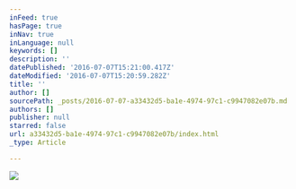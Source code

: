 ```yaml
---
inFeed: true
hasPage: true
inNav: true
inLanguage: null
keywords: []
description: ''
datePublished: '2016-07-07T15:21:00.417Z'
dateModified: '2016-07-07T15:20:59.282Z'
title: ''
author: []
sourcePath: _posts/2016-07-07-a33432d5-ba1e-4974-97c1-c9947082e07b.md
authors: []
publisher: null
starred: false
url: a33432d5-ba1e-4974-97c1-c9947082e07b/index.html
_type: Article

---
```

![](https://the-grid-user-content.s3-us-west-2.amazonaws.com/12fcfc20-5ec6-4782-9b15-f6eec19ca4f3.jpg)